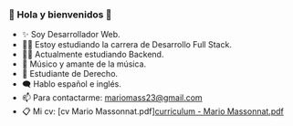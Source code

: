 ### 🕺 Hola y bienvenidos 👋

- ✨ Soy Desarrollador Web. 
- 👨‍💻 Estoy estudiando la carrera de Desarrollo Full Stack. 
- 👷‍♂️ Actualmente estudiando Backend.
- 🎵 Músico y amante de la música.
- 📖 Estudiante de Derecho.
- 🗨 Hablo español e inglés.
- 📫 Para contactarme: mariomass23@gmail.com 
- 📋 Mi cv: [cv Mario Massonnat.pdf][curriculum - Mario Massonnat.pdf](https://github.com/MarucoMass/MarucoMass/files/8694385/curriculum.-.Mario.Massonnat.pdf)
